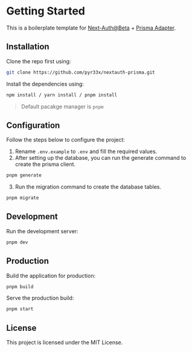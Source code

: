 # Getting Started

This is a boilerplate template for [Next-Auth@Beta](https://authjs.dev/getting-started/installation?framework=next.js) + [Prisma Adapter](https://authjs.dev/getting-started/adapters/prisma).

## Installation

Clone the repo first using:

```bash
git clone https://github.com/pyr33x/nextauth-prisma.git
```

Install the dependencies using:

```bash
npm install / yarn install / pnpm install
```

> Default pacakge manager is `pnpm`

## Configuration

Follow the steps below to configure the project:

1. Rename `.env.example` to `.env` and fill the required values.
2. After setting up the database, you can run the generate command to create the prisma client.

```bash
pnpm generate
```

3. Run the migration command to create the database tables.

```bash
pnpm migrate
```

## Development

Run the development server:

```bash
pnpm dev
```

## Production

Build the application for production:

```bash
pnpm build
```

Serve the production build:

```bash
pnpm start
```

## License

This project is licensed under the MIT License.

